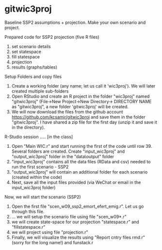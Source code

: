 # gitwic3proj
Baseline SSP2 assumptions + projection. Make your own scenario and project.

Prepared code for SSP2 projection (five R files)
1. set scenario details
2. set statespace
3. fill statespace
4. projection
5. results (graphs/tables)


Setup Folders  and copy files
1. Create a working folder (any name; let us call it 'wic3proj'). We will later created multiple sub-folders
2. Open RStudio and create an R project  in the folder "wic3proj" named "gitwic3proj" (File->New Project->New Directory-> DIRECTORY NAME as "gitwic3proj", a new folder 'gitwic3proj' will be created.
3. We will now download the files from the github account https://github.com/kcsamir/gitwic3proj and save them in the folder "gitwic3proj". I have shared a zip file for the first day (unzip it and save it in the directory).
  

R-Studio session .....   [in the class]
1. Open "Main WIC.r" and start running the first of the code until row 39. Several folders are created.
Create "input_wic3proj" and "output_wic3proj" folder in the "data\output" folder
2. "input_wic3proj" contains all the data files (RData and csv) needed to run the first scenario - SSP2
3. "output_wic3proj" will contain an additional folder for each scenario (created within the code)
4. Next, save all the input files provided (via WeChat or email in the input_wic3proj folder)

Now, we will start the scenario (SSP2)
1. Open the first file "scen_w09_ssp2_emort_efert_emig.r". Let us go through this file.
2. ... we will setup the scenario file using file "scen_w09*.r"
3. we will create state-space for our projection "statespace.r" and "fillstatespace.r"
4. we will project using file "projection.r"
5. Finally, we will visualize the results using "Report cntry files rmd.r" (sorry for the long name!) and funstack.r
 




